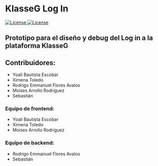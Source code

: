 <p align="center">
    <h1>KlasseG Log In</h1>
    <a href="https://choosealicense.com/licenses/mpl-2.0/" target="_blank">
        <img src="https://img.shields.io/badge/License-Mozilla-green"
            alt="License">
    </a>
    <a href="https://makeapullrequest.com/" target="_blank">
        <img src="https://img.shields.io/badge/Pull%20Request-Welcome-green"
            alt="License">
    </a>
</p>

## Prototipo para el diseño y debug del Log in a la plataforma KlasseG

## Contribuidores:
* Yoali Bautista Escobar 
* Ximena Toledo
* Rodrigo Emmanuel Flores Avalos
* Moises Arrollo Rodriguez
* Sebastián 

### Equipo de frontend:
* Yoali Bautista Escobar 
* Ximena Toledo
* Moises Arrollo Rodriguez

### Equipo de backend:
* Rodrigo Emmanuel Flores Avalos
* Sebastián
